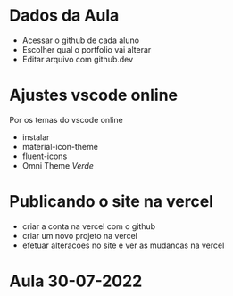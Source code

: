 # Dados da Aula
* Acessar o github de cada aluno
* Escolher qual o portfolio vai alterar
* Editar arquivo com github.dev

# Ajustes vscode online
Por os temas do vscode online
* instalar
* material-icon-theme
* fluent-icons
* Omni Theme *Verde*

# Publicando o site na vercel
* criar a conta na vercel com o github
* criar um novo projeto na vercel
* efetuar alteracoes no site e ver as mudancas na vercel

# Aula 30-07-2022



